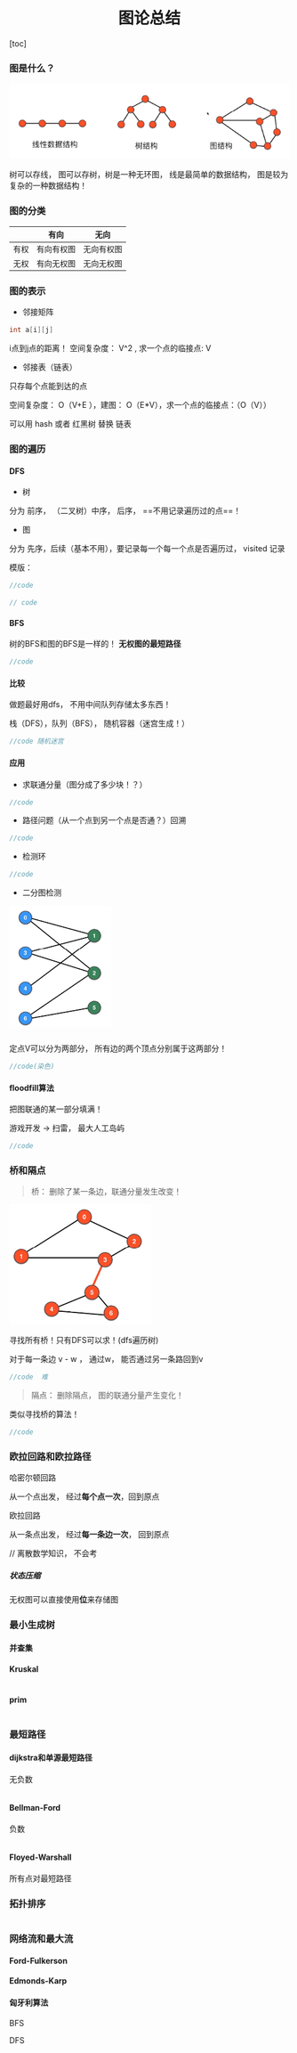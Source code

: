 # <center>图论总结</center>

[toc]

### 图是什么？

![](https://raw.githubusercontent.com/Fierygit/picbed/master/20200219203748.png)

树可以存线， 图可以存树，树是一种无环图， 线是最简单的数据结构， 图是较为复杂的一种数据结构！



### 图的分类

|      |    有向    |    无向    |
| :--: | :--------: | :--------: |
| 有权 | 有向有权图 | 无向有权图 |
| 无权 | 有向无权图 | 无向无权图 |



### 图的表示

- 邻接矩阵

```c
int a[i][j] 
```

i点到j点的距离！ 空间复杂度： V^2 ,  求一个点的临接点:  V

- 邻接表（链表）

只存每个点能到达的点

空间复杂度： O（V+E  ），建图： O（E*V），求一个点的临接点：（O（V））

可以用 hash 或者 红黑树  替换 链表



### 图的遍历

#### DFS

- 树

分为 前序， （二叉树）中序， 后序， ==不用记录遍历过的点==！

- 图

分为 先序，后续（基本不用），要记录每一个每一个点是否遍历过， visited 记录

模版：

```c++
//code
```

```c++
// code
```

#### BFS

树的BFS和图的BFS是一样的！
**无权图的最短路径**

```c++
//code
```

#### 比较

做题最好用dfs， 不用中间队列存储太多东西！

栈（DFS），队列（BFS）， 随机容器（迷宫生成！）

```c++
//code 随机迷宫
```



#### 应用

- 求联通分量（图分成了多少块！？）

```c++
//code
```

- 路径问题（从一个点到另一个点是否通？）回溯

```c++
//code
```

- 检测环

```c++
//code
```

- 二分图检测

![](https://raw.githubusercontent.com/Fierygit/picbed/master/20200219211503.png)

定点V可以分为两部分， 所有边的两个顶点分别属于这两部分！ 

```c++
//code(染色)
```



#### floodfill算法

把图联通的某一部分填满！

游戏开发 -> 扫雷， 最大人工岛屿

```c++
//code
```



### 桥和隔点

> 桥： 删除了某一条边，联通分量发生改变！

![](https://raw.githubusercontent.com/Fierygit/picbed/master/20200219215253.png)

寻找所有桥！只有DFS可以求！(dfs遍历树)

对于每一条边 v - w ， 通过w， 能否通过另一条路回到v

```c++
//code  难
```



> 隔点： 删除隔点， 图的联通分量产生变化！

类似寻找桥的算法！

```c++
//code
```



### 欧拉回路和欧拉路径

哈密尔顿回路

从一个点出发， 经过**每个点一次**，回到原点

欧拉回路

从一条点出发， 经过**每一条边一次**， 回到原点

// 离散数学知识， 不会考

##### 状态压缩

 无权图可以直接使用**位**来存储图

### 最小生成树

#### 并查集

#### Kruskal

```c++

```

#### prim

```c++

```



### 最短路径

#### dijkstra和单源最短路径

无负数

```c++

```



#### Bellman-Ford

负数

```c++

```





#### Floyed-Warshall

所有点对最短路径





### 拓扑排序



```c++

```





### 网络流和最大流



#### Ford-Fulkerson



#### Edmonds-Karp





#### 匈牙利算法

BFS



DFS